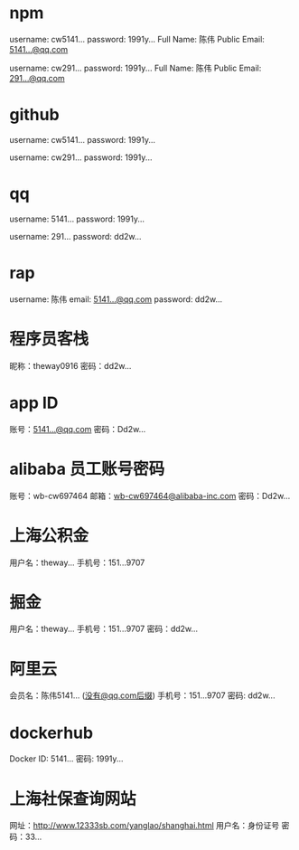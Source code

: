 # npm

username: cw5141...
password: 1991y...
Full Name: 陈伟
Public Email: 5141...@qq.com

username: cw291...
password: 1991y...
Full Name: 陈伟
Public Email: 291...@qq.com

# github

username: cw5141...
password: 1991y...

username: cw291...
password: 1991y...

# qq

username: 5141...
password: 1991y...

username: 291...
password: dd2w...

# rap

username: 陈伟
email: 5141...@qq.com
password: dd2w...

# 程序员客栈

昵称：theway0916
密码：dd2w...

# app ID

账号：5141...@qq.com
密码：Dd2w...

# alibaba 员工账号密码

账号：wb-cw697464
邮箱：wb-cw697464@alibaba-inc.com
密码：Dd2w...

# 上海公积金

用户名：theway...
手机号：151...9707

# 掘金

用户名：theway...
手机号：151...9707
密码：dd2w...

# 阿里云
会员名：陈伟5141...  (没有@qq.com后缀)
手机号：151...9707
密码: dd2w...

# dockerhub
Docker ID: 5141...
密码: 1991y...

# 上海社保查询网站
网址：http://www.12333sb.com/yanglao/shanghai.html
用户名：身份证号
密码：33...